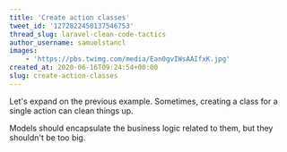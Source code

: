```yaml
---
title: 'Create action classes'
tweet_id: '1272822450137546753'
thread_slug: laravel-clean-code-tactics
author_username: samuelstancl
images:
    - 'https://pbs.twimg.com/media/Ean0gvIWsAAIfxK.jpg'
created_at: 2020-06-16T09:24:54+00:00
slug: create-action-classes
---
```


Let's expand on the previous example. Sometimes, creating a class for a single action can clean things up.

Models should encapsulate the business logic related to them, but they shouldn't be too big.